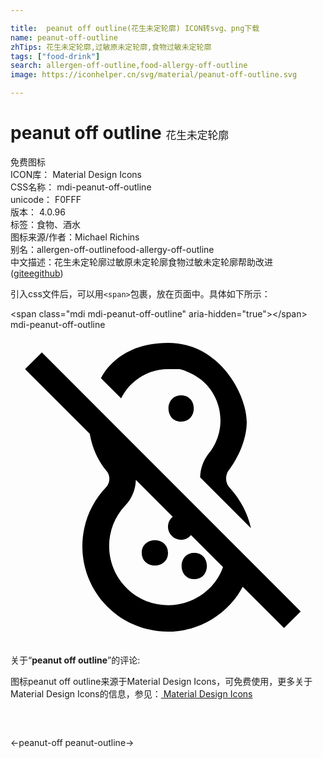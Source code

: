 ```yaml
---

title:  peanut off outline(花生未定轮廓) ICON转svg、png下载
name: peanut-off-outline
zhTips: 花生未定轮廓,过敏原未定轮廓,食物过敏未定轮廓
tags: ["food-drink"]
search: allergen-off-outline,food-allergy-off-outline
image: https://iconhelper.cn/svg/material/peanut-off-outline.svg

---
```


# peanut off outline  <small style="font-size: 60%;font-weight: 100">花生未定轮廓</small>


<div class="detail-page">
<p>
<span><span class="badge-success badge">免费图标</span> </span>
<br/>
<span>
ICON库：
<span class="badge-secondary badge">Material Design Icons</span> 
</span>
<br/>
<span>
CSS名称：
<span class="badge-secondary badge">mdi-peanut-off-outline</span> 
</span>
<br/>
<span>
unicode：
<span class="badge-secondary badge">F0FFF</span> 
<copy-btn content='F0FFF' btn-title=""></copy-btn>
<copy-btn :content='String.fromCodePoint(parseInt("F0FFF", 16))' btn-title="复制U"></copy-btn>
</span>
<br/>
<span>
版本：
<span class="badge-secondary badge">4.0.96</span> 
</span><br/><span>标签：<span class="badge-light badge"><router-link to="/tags/food-drink.html">食物、酒水</router-link></span></span>
<br/>
<span>图标来源/作者：<span class="badge-light badge">Michael Richins</span></span> 
<br/>
<span>别名：<span class="badge-light badge">allergen-off-outline</span><span class="badge-light badge">food-allergy-off-outline</span></span><br/><span class="zh-detail">中文描述：<span class="badge-primary badge">花生未定轮廓</span><span class="badge-primary badge">过敏原未定轮廓</span><span class="badge-primary badge">食物过敏未定轮廓</span><span class="help-link"><span>帮助改进</span>(<a href="https://gitee.com/liuwave/icon-helper/edit/master/json/material/peanut-off-outline.json" target="_blank" rel="noopener noreferrer">gitee</a><a href="https://github.com/liuwave/icon-helper/edit/master/json/material/peanut-off-outline.json" target="_blank" rel="noopener noreferrer">github</a></span>)</span><br/>
</p>
</div>
<div class="alert alert-dark">
  <i class="mdi mdi-peanut-off-outline mdi-48px"></i>
  <i class="mdi mdi-peanut-off-outline mdi-36px"></i>
  <i class="mdi mdi-peanut-off-outline mdi-24px"></i>
  <i class="mdi mdi-peanut-off-outline mdi-18px"></i>
</div>
<div>
  <p>引入css文件后，可以用<code>&lt;span&gt;</code>包裹，放在页面中。具体如下所示：    
  </p>
  <div class="alert alert-primary" style="font-size: 14px">
    &lt;span class="mdi mdi-peanut-off-outline" aria-hidden="true"&gt;&lt;/span&gt;
    <copy-btn content='<span class="mdi mdi-peanut-off-outline" aria-hidden="true"></span>'></copy-btn>
  </div>
  <div class="alert alert-secondary">
    <i class="mdi mdi-peanut-off-outline"
    style="font-size: 24px"
    aria-hidden="true"></i> mdi-peanut-off-outline
    <copy-btn content="mdi-peanut-off-outline" btn-title="复制图标名称"></copy-btn>
  </div>
</div>
<div id="svg" class="svg-wrap">
<svg xmlns="http://www.w3.org/2000/svg" viewBox="0 0 24 24"><path d="M22.11 21.46L20.84 22.73L17.69 19.58C17.36 20.21 16.93 20.77 16.41 21.25C14.86 22.71 12.69 23.31 10.61 22.85C7.1 22.1 4.87 18.64 5.62 15.13C5.87 13.95 6.45 12.87 7.28 12C7.62 11.64 7.62 11.08 7.28 10.72C6.63 9.91 6.21 8.95 6.04 7.93L1.11 3L2.39 1.73L22.11 21.46M15.3 19.56C15.69 19.13 16 18.63 16.19 18.08L13.75 15.64C13.57 15.87 13.29 16 13 16C12.45 16 12 15.55 12 15C12 14.71 12.13 14.43 12.36 14.25L9.55 11.44C9.53 12.18 9.24 12.88 8.73 13.41C7.03 15.22 7.13 18.07 8.94 19.77L8.95 19.78C10.76 21.47 13.61 21.37 15.3 19.56M14 17C12.71 17 12.72 19 14 19C15.28 19 15.29 17 14 17M6.9 3.7L8.43 5.23C8.68 4.71 9.05 4.25 9.5 3.89C10.2 3.31 11.09 3 12 3H12.88C13.47 3.14 14 3.41 14.5 3.79C16.22 5.17 16.5 7.69 15.12 9.41C14.7 9.93 14.46 10.58 14.45 11.25L18.32 15.12C18.07 13.97 17.5 12.92 16.72 12.06C16.37 11.7 16.33 11.13 16.62 10.72C16.62 10.72 18 9 18 7S15.97.997 12 .997 6.9 3.7 6.9 3.7M12 17C12 15.71 10 15.72 10 17C10 18.28 12 18.29 12 17M13 5C11.71 5 11.72 7 13 7C14.28 7 14.29 5 13 5Z" /></svg>
</div>
<detail full-name='mdi-peanut-off-outline'></detail>
<div class="icon-detail__container">
<p>关于“<b>peanut off outline</b>”的评论:</p>
</div>
<Vssue title="关于“peanut off outline”的评论" />    
<div><p>图标peanut off outline来源于Material Design Icons，可免费使用，更多关于 Material Design Icons的信息，参见：<a target="_blank" href="https://iconhelper.cn/material.html"> Material Design Icons</a>
</p></div>

<div style="padding:2rem 0 " class="page-nav"><p class="inner"><span class="prev">←<router-link to="/icon/peanut-off.html">peanut-off</router-link></span> <span class="next"><router-link to="/icon/peanut-outline.html">peanut-outline</router-link>→</span></p></div>

